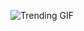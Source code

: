 
<!-- GIF_SECTION -->
![Trending GIF](https://media2.giphy.com/media/v1.Y2lkPThiYjIxNzcyOXdvcjFweWM5NWJ0NjA5bWV1NW1sdzZjNnV2dmZxOG4yMXI3dTAxeiZlcD12MV9naWZzX3NlYXJjaCZjdD1n/78XCFBGOlS6keY1Bil/giphy.gif)
<!-- END_GIF_SECTION -->
